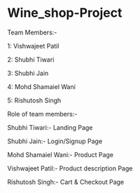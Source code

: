 # Wine_shop-Project

Team Members:-

1: Vishwajeet Patil

2: Shubhi Tiwari

3: Shubhi Jain

4: Mohd Shamaiel Wani

5: Rishutosh Singh

Role of team members:-

Shubhi Tiwari:- Landing Page

Shubhi Jain:- Login/Signup Page

Mohd Shamaiel Wani:- Product Page

Vishwajeet Patil:- Product description Page

Rishutosh Singh:- Cart & Checkout Page
